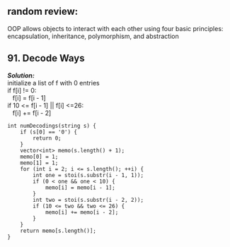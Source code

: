 ## random review:
OOP allows objects to interact with each other using four basic principles: encapsulation, inheritance, polymorphism, and abstraction

## 91. Decode Ways
***Solution:*** <br>
initialize a list of f with 0 entries \
if f[i] != 0: \
&nbsp;&nbsp;&nbsp;f[i] = f[i - 1] \
if 10 <= f[i - 1] || f[i] <=26:\
&nbsp;&nbsp;&nbsp;f[i] += f[i - 2]
```
int numDecodings(string s) {
    if (s[0] == '0') {
        return 0;
    }
    vector<int> memo(s.length() + 1);
    memo[0] = 1;
    memo[1] = 1;
    for (int i = 2; i <= s.length(); ++i) {
        int one = stoi(s.substr(i - 1, 1));
        if (0 < one && one < 10) {
            memo[i] = memo[i - 1];
        }
        int two = stoi(s.substr(i - 2, 2));
        if (10 <= two && two <= 26) {
            memo[i] += memo[i - 2];
        }
    }
    return memo[s.length()];
}
```  